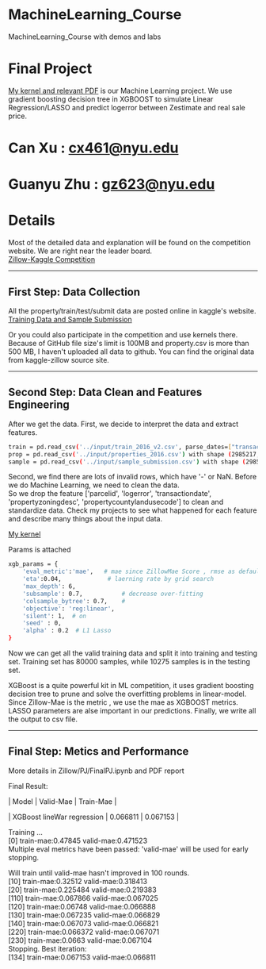 # MachineLearning_Course
MachineLearning_Course with demos and labs


# Final Project 
[My kernel and relevant PDF](https://github.com/jonathanxqs/MachineLearning_Course/tree/master/Zillow/PJ) is our Machine Learning project. We use gradient boosting decision tree in XGBOOST to simulate Linear Regression/LASSO and predict logerror between Zestimate and real sale price.


# Can Xu : cx461@nyu.edu
# Guanyu Zhu : gz623@nyu.edu

# Details
Most of the detailed data and explanation will be found on the competition website.
We are right near the leader board.  
[Zillow-Kaggle Competition](https://www.kaggle.com/c/zillow-prize-1)


---------------------------
## First Step: Data Collection 

All the property/train/test/submit data are posted online in kaggle's website.  
[Training Data and Sample Submission](https://www.kaggle.com/c/zillow-prize-1/data)  

Or you could also participate in the competition and use kernels there.
Because of GitHub file size's limit is 100MB and property.csv is more than 500 MB, I haven't uploaded all data to github.
You can find the original data from kaggle-zillow source site.


---------------------------
## Second Step: Data Clean and Features Engineering

After we get the data. First, we decide to interpret the data and extract features.

```sh
train = pd.read_csv('../input/train_2016_v2.csv', parse_dates=["transactiondate"]) with shape (90275, 3) , or 90275 training real properties and their price logerrors  
prop = pd.read_csv('../input/properties_2016.csv') with shape (2985217, 58) , or 2985217 real properties and 58 features for each.  
sample = pd.read_csv('../input/sample_submission.csv') with shape (2985217, 7) , or 2985217 real properties and 6 estimated logerrors 
```
  Second, we find there are lots of invalid rows, which have '-' or NaN. Before we do Machine Learning, we need to clean the data.   
  So we drop the feature ['parcelid', 'logerror', 'transactiondate', 'propertyzoningdesc', 'propertycountylandusecode'] to clean and standardize data.
  Check my projects to see what happened for each feature and describe many things about the input data.  

[My kernel](https://github.com/jonathanxqs/MachineLearning_Course/tree/master/Zillow/PJ)

Params is attached
```sh
xgb_params = {
    'eval_metric':'mae',   # mae since ZillowMae Score , rmse as default
    'eta':0.04,             # laerning rate by grid search
    'max_depth': 6,
    'subsample': 0.7,           # decrease over-fitting
    'colsample_bytree': 0.7,    #
    'objective': 'reg:linear',
    'silent': 1,  # on 
    'seed' : 0,
    'alpha' : 0.2  # L1 Lasso
}
```

Now we can get all the valid training data and split it into training and testing set. 
Training set has 80000 samples, while 10275 samples is in the testing set.  

XGBoost is a quite powerful kit in ML competition, it uses gradient boosting decision tree to prune and solve the overfitting problems in linear-model.  
Since Zillow-Mae is the metric , we use the mae as XGBOOST metrics.
LASSO parameters are alse important in our predictions.
Finally, we write all the output to csv file.

---------------------------
## Final Step: Metics and Performance
More details in Zillow/PJ/FinalPJ.ipynb and PDF report

Final Result:

| Model        | Valid-Mae |  Train-Mae |   

| XGBoost lineWar regression   | 0.066811     |  0.067153  |  

Training ...  
[0] train-mae:0.47845   valid-mae:0.471523  
Multiple eval metrics have been passed: 'valid-mae' will be used for early stopping.  

Will train until valid-mae hasn't improved in 100 rounds.  
[10]    train-mae:0.32512   valid-mae:0.318413   
[20]    train-mae:0.225484  valid-mae:0.219383   
[110]   train-mae:0.067866  valid-mae:0.067025  
[120]   train-mae:0.06748   valid-mae:0.066888  
[130]   train-mae:0.067235  valid-mae:0.066829  
[140]   train-mae:0.067073  valid-mae:0.066821  
[220]   train-mae:0.066372  valid-mae:0.067071   
[230]   train-mae:0.0663    valid-mae:0.067104  
Stopping. Best iteration:  
[134]   train-mae:0.067153  valid-mae:0.066811
